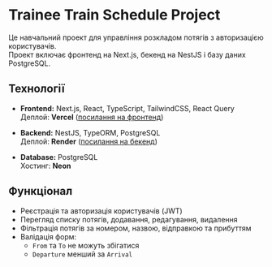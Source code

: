 # Trainee Train Schedule Project

Це навчальний проект для управління розкладом потягів з авторизацією користувачів.  
Проект включає фронтенд на Next.js, бекенд на NestJS і базу даних PostgreSQL.

## Технології

- **Frontend:** Next.js, React, TypeScript, TailwindCSS, React Query  
  Деплой: **Vercel** ([посилання на фронтенд](https://trainee-test.vercel.app))  

- **Backend:** NestJS, TypeORM, PostgreSQL  
  Деплой: **Render** ([посилання на бекенд](https://trainee-test.onrender.com))  

- **Database:** PostgreSQL  
  Хостинг: **Neon**  

## Функціонал

- Реєстрація та авторизація користувачів (JWT)
- Перегляд списку потягів, додавання, редагування, видалення
- Фільтрація потягів за номером, назвою, відправкою та прибуттям
- Валідація форм: 
  - `From` та `To` не можуть збігатися  
  - `Departure` менший за `Arrival`

